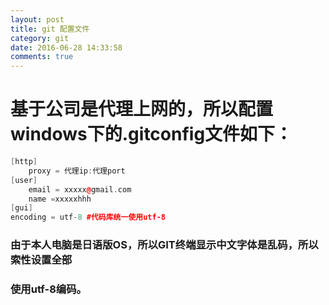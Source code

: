 ```yaml
---
layout: post
title: git 配置文件 
category: git 
date: 2016-06-28 14:33:58
comments: true
---
```

# 基于公司是代理上网的，所以配置windows下的.gitconfig文件如下：

```cpp
[http]
	proxy = 代理ip:代理port
[user]
	email = xxxxx@gmail.com
	name =xxxxxhhh 
[gui]  
encoding = utf-8 #代码库统一使用utf-8  
```
### 由于本人电脑是日语版OS，所以GIT终端显示中文字体是乱码，所以索性设置全部
### 使用utf-8编码。
